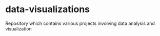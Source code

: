 # data-visualizations
Repository which contains various projects involving data analysis and visualization
